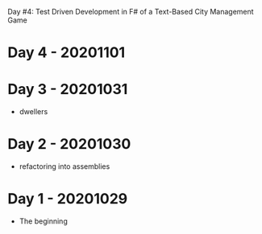 Day #4: Test Driven Development in F# of a Text-Based City Management Game
# Day 4 - 20201101

# Day 3 - 20201031

* dwellers

# Day 2 - 20201030

* refactoring into assemblies

# Day 1 - 20201029

* The beginning